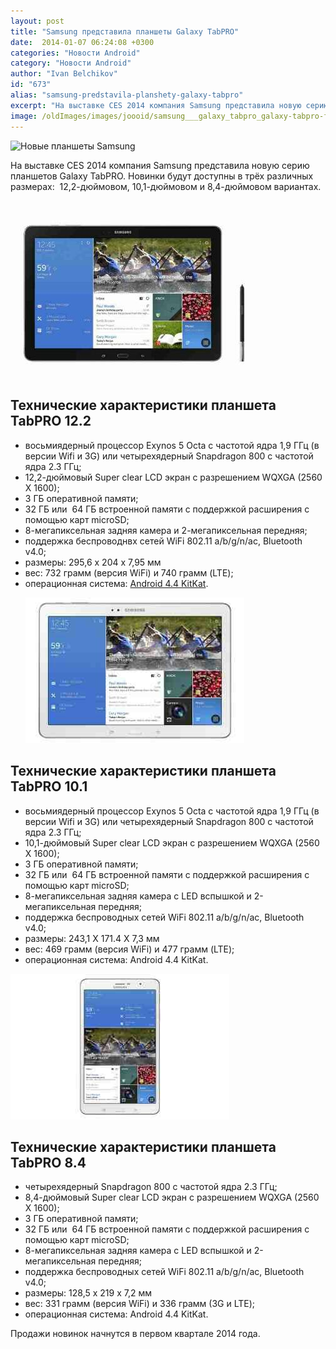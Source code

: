 ```yaml
---
layout: post
title: "Samsung представила планшеты Galaxy TabPRO"
date:  2014-01-07 06:24:08 +0300
categories: "Новости Android"
category: "Новости Android"
author: "Ivan Belchikov"
id: "673"
alias: "samsung-predstavila-planshety-galaxy-tabpro"
excerpt: "На выставке CES 2014 компания Samsung представила новую серию планшетов Galaxy TabPRO. Новинки будут доступны в трёх различных размерах:  12,2-дюймовом, 10,1-дюймовом и 8,4-дюймовом вариантах."
image: /oldImages/images/joooid/samsung___galaxy_tabpro_galaxy-tabpro-family-640x426_single_image.jpg
---
```

<img  src="/oldImages/images/joooid/samsung___galaxy_tabpro_galaxy-tabpro-family-640x426_single_image.jpg" alt="Новые планшеты Samsung" />

На выставке CES 2014 компания Samsung представила новую серию планшетов Galaxy TabPRO. Новинки будут доступны в трёх различных размерах:  12,2-дюймовом, 10,1-дюймовом и 8,4-дюймовом вариантах.


<h2><img  src="/oldImages/images/joooid/samsung____122-___galaxy_notepro_notepro_1-640x426_single_image.jpg" alt="TabPRO 12.2" /></h2>
<h2>Технические характеристики планшета TabPRO 12.2</h2>
<ul>
<li>восьмиядерный процессор Exynos 5 Octa с частотой ядра 1,9 ГГц (в версии Wifi и 3G) или четырехядерный Snapdragon 800 с частотой ядра 2.3 ГГц;</li>
<li>12,2-дюймовый Super clear LCD экран с разрешением WQXGA (2560 X 1600);</li>
<li>3 ГБ оперативной памяти;</li>
<li>32 ГБ или  64 ГБ встроенной памяти с поддержкой расширения с помощью карт microSD;</li>
<li>8-мегапиксельная задняя камера и 2-мегапиксельная передняя;</li>
<li>поддержка беспроводнвх сетей WiFi 802.11 a/b/g/n/ac, Bluetooth v4.0;</li>
<li>размеры: 295,6 x 204 x 7,95 мм</li>
<li>вес: 732 грамм (версия WiFi) и 740 грамм (LTE);</li>
<li>операционная система: <a href="index.php?option=com_content&amp;view=article&amp;id=610&amp;catid=8&amp;Itemid=102">Android 4.4 KitKat</a>.


<img  src="/oldImages/images/joooid/samsung___galaxy_tabpro_galaxy-tabpro-101-350x233_single_image.jpg" alt="TabPRO 10.1" /></li>
</ul>
<h2>Технические характеристики планшета TabPRO 10.1</h2>
<ul>
<li>восьмиядерный процессор Exynos 5 Octa с частотой ядра 1,9 ГГц (в версии Wifi и 3G) или четырехядерный Snapdragon 800 с частотой ядра 2.3 ГГц;</li>
<li>10,1-дюймовый Super clear LCD экран с разрешением WQXGA (2560 X 1600);</li>
<li>3 ГБ оперативной памяти;</li>
<li>32 ГБ или  64 ГБ встроенной памяти с поддержкой расширения с помощью карт microSD;</li>
<li>8-мегапиксельная задняя камера с LED вспышкой и 2-мегапиксельная передняя;</li>
<li>поддержка беспроводных сетей WiFi 802.11 a/b/g/n/ac, Bluetooth v4.0;</li>
<li>размеры: 243,1 X 171.4 X 7,3 мм</li>
<li>вес: 469 грамм (версия WiFi) и 477 грамм (LTE);</li>
<li>операционная система: Android 4.4 KitKat.

</li>
</ul>
<img  src="/oldImages/images/joooid/samsung___galaxy_tabpro_galaxy-tabpro-84-350x233_single_image.jpg" alt="TabPRO 8.4" />

<h2>Технические характеристики планшета TabPRO 8.4</h2>
<ul>
<li>четырехядерный Snapdragon 800 с частотой ядра 2.3 ГГц;</li>
<li>8,4-дюймовый Super clear LCD экран с разрешением WQXGA (2560 X 1600);</li>
<li>3 ГБ оперативной памяти;</li>
<li>32 ГБ или  64 ГБ встроенной памяти с поддержкой расширения с помощью карт microSD;</li>
<li>8-мегапиксельная задняя камера с LED вспышкой и 2-мегапиксельная передняя;</li>
<li>поддержка беспроводных сетей WiFi 802.11 a/b/g/n/ac, Bluetooth v4.0;</li>
<li>размеры: 128,5 x 219 x 7,2 мм</li>
<li>вес: 331 грамм (версия WiFi) и 336 грамм (3G и LTE);</li>
<li>операционная система: Android 4.4 KitKat.

</li>
</ul>
Продажи новинок начнутся в первом квартале 2014 года.
